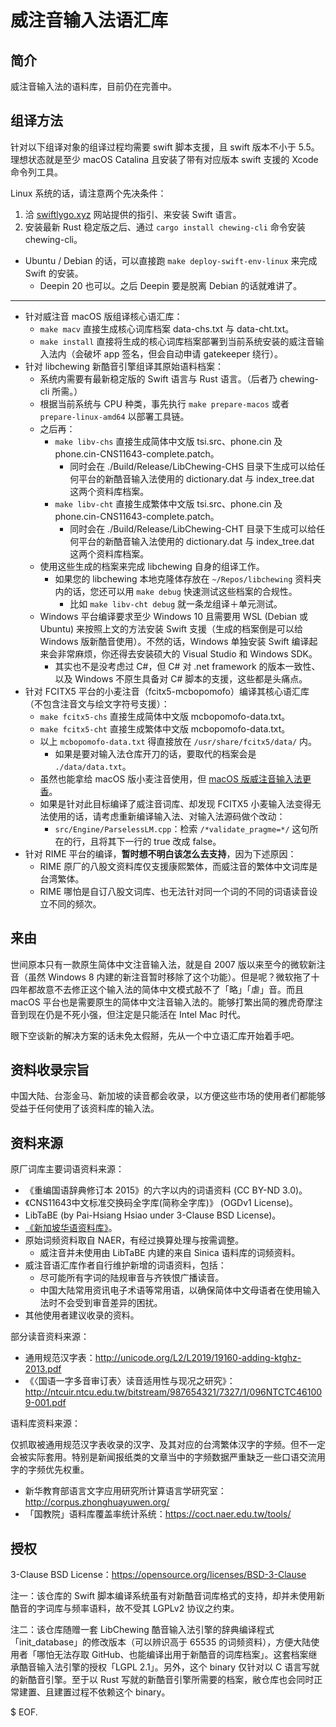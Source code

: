 # 威注音输入法语汇库

## 简介

威注音输入法的语料库，目前仍在完善中。

## 组译方法

针对以下组译对象的组译过程均需要 swift 脚本支援，且 swift 版本不小于 5.5。<br />理想状态就是至少 macOS Catalina 且安装了带有对应版本 swift 支援的 Xcode 命令列工具。

Linux 系统的话，请注意两个先决条件：
1. 洽 [swiftlygo.xyz](https://swiftlygo.xyz/) 网站提供的指引、来安装 Swift 语言。
2. 安装最新 Rust 稳定版之后、通过 `cargo install chewing-cli` 命令安装 chewing-cli。

- Ubuntu / Debian 的话，可以直接跑 `make deploy-swift-env-linux` 来完成 Swift 的安装。
	- Deepin 20 也可以。之后 Deepin 要是脱离 Debian 的话就难讲了。

------

- 针对威注音 macOS 版组译核心语汇库：
    - `make macv` 直接生成核心词库档案 data-chs.txt 与 data-cht.txt。
    - `make install` 直接将生成的核心词库档案部署到当前系统安装的威注音输入法内（会破坏 app 签名，但会自动申请 gatekeeper 绕行）。
- 针对 libchewing 新酷音引擎组译其原始语料档案：
    - 系统内需要有最新稳定版的 Swift 语言与 Rust 语言。（后者乃 chewing-cli 所需。）
    - 根据当前系统与 CPU 种类，事先执行 `make prepare-macos` 或者 `prepare-linux-amd64` 以部署工具链。
    - 之后再：
        - `make libv-chs` 直接生成简体中文版 tsi.src、phone.cin 及 phone.cin-CNS11643-complete.patch。
            - 同时会在 ./Build/Release/LibChewing-CHS 目录下生成可以给任何平台的新酷音输入法使用的 dictionary.dat 与 index_tree.dat 这两个资料库档案。
        - `make libv-cht` 直接生成繁体中文版 tsi.src、phone.cin 及 phone.cin-CNS11643-complete.patch。
            - 同时会在 ./Build/Release/LibChewing-CHT 目录下生成可以给任何平台的新酷音输入法使用的 dictionary.dat 与 index_tree.dat 这两个资料库档案。
    - 使用这些生成的档案来完成 libchewing 自身的组译工作。
        - 如果您的 libchewing 本地克隆体存放在 `~/Repos/libchewing` 资料夹内的话，您还可以用 `make debug` 快速测试这些档案的合规性。
            - 比如 `make libv-cht debug` 就一条龙组译＋单元测试。
	- Windows 平台编译要求至少 Windows 10 且需要用 WSL (Debian 或 Ubuntu) 来按照上文的方法安装 Swift 支援（生成的档案倒是可以给 Windows 版新酷音使用）。不然的话，Windows 单独安装 Swift 编译起来会非常麻烦，你还得去安装硕大的 Visual Studio 和 Windows SDK。
		- 其实也不是没考虑过 C#，但 C# 对 .net framework 的版本一致性、以及 Windows 不原生具备对 C# 脚本的支援，这些都是头痛点。
- 针对 FCITX5 平台的小麦注音（fcitx5-mcbopomofo）编译其核心语汇库（不包含注音文与绘文字符号支援）：
    - `make fcitx5-chs` 直接生成简体中文版 mcbopomofo-data.txt。
    - `make fcitx5-cht` 直接生成繁体中文版 mcbopomofo-data.txt。
    - 以上 `mcbopomofo-data.txt` 得直接放在 `/usr/share/fcitx5/data/` 内。
        - 如果是要对输入法仓库开刀的话，要取代的档案会是 `./data/data.txt`。
    - 虽然也能拿给 macOS 版小麦注音使用，但 [macOS 版威注音输入法更香](https://gitee.com/vchewing/vChewing-macOS)。
    - 如果是针对此目标编译了威注音词库、却发现 FCITX5 小麦输入法变得无法使用的话，请考虑重新编译输入法、对输入法源码做个改动：
        - `src/Engine/ParselessLM.cpp`：检索 `/*validate_pragme=*/` 这句所在的行，且将其下一行的 true 改成 false。
- 针对 RIME 平台的编译，**暂时想不明白该怎么去支持**，因为下述原因：
    - RIME 原厂的八股文资料库仅支援康熙繁体，而威注音的繁体中文词库是台湾繁体。
    - RIME 哪怕是自订八股文词库、也无法针对同一个词的不同的词语读音设立不同的频次。

## 来由

世间原本只有一款原生简体中文注音输入法，就是自 2007 版以来至今的微软新注音（虽然 Windows 8 内建的新注音暂时移除了这个功能）。但是呢？微软拖了十四年都故意不去修正这个输入法的简体中文模式敲不了「略」「虐」音。而且 macOS 平台也是需要原生的简体中文注音输入法的。能够打繁出简的雅虎奇摩注音到现在仍是不死小强，但注定是只能活在 Intel Mac 时代。

眼下空谈新的解决方案的话未免太假掰，先从一个中立语汇库开始着手吧。

## 资料收录宗旨

中国大陆、台澎金马、新加坡的读音都会收录，以方便这些市场的使用者们都能够受益于任何使用了该资料库的输入法。

## 资料来源

原厂词库主要词语资料来源：

- 《重编国语辞典修订本 2015》的六字以内的词语资料 (CC BY-ND 3.0)。
- 《CNS11643中文标准交换码全字库(简称全字库)》 (OGDv1 License)。
- LibTaBE (by Pai-Hsiang Hsiao under 3-Clause BSD License)。
- [《新加坡华语资料库》](https://www.languagecouncils.sg/mandarin/ch/learning-resources/singaporean-mandarin-database)。
- 原始词频资料取自 NAER，有经过换算处理与按需调整。
    - 威注音并未使用由 LibTaBE 内建的来自 Sinica 语料库的词频资料。
- 威注音语汇库作者自行维护新增的词语资料，包括：
    - 尽可能所有字词的陆规审音与齐铁恨广播读音。
    - 中国大陆常用资讯电子术语等常用语，以确保简体中文母语者在使用输入法时不会受到审音差异的困扰。
- 其他使用者建议收录的资料。

部分读音资料来源：

- 通用规范汉字表：http://unicode.org/L2/L2019/19160-adding-ktghz-2013.pdf
- 《〈国语一字多音审订表〉读音适用性与现况之研究》：http://ntcuir.ntcu.edu.tw/bitstream/987654321/7327/1/096NTCTC461009-001.pdf

语料库资料来源：

仅抓取被通用规范汉字表收录的汉字、及其对应的台湾繁体汉字的字频。但不一定会被实际套用。特别是新闻报纸类的文章当中的字频数据严重缺乏一些口语交流用字的字频优先权重。

- 新华教育部语言文字应用研究所计算语言学研究室：http://corpus.zhonghuayuwen.org/
- 「国教院」语料库覆盖率统计系统：https://coct.naer.edu.tw/tools/

## 授权

3-Clause BSD License：https://opensource.org/licenses/BSD-3-Clause

注一：该仓库的 Swift 脚本编译系统虽有对新酷音词库格式的支持，却并未使用新酷音的字词库与频率语料，故不受其 LGPLv2 协议之约束。

注二：该仓库随赠一套 LibChewing 酷音输入法引擎的辞典编译程式「init_database」的修改版本（可以辨识高于 65535 的词频资料），方便大陆使用者「哪怕无法存取 GitHub、也能编译出用于新酷音的词库档案」。这套档案继承酷音输入法引擎的授权「LGPL 2.1」。另外，这个 binary 仅针对以 C 语言写就的新酷音引擎。至于以 Rust 写就的新酷音引擎所需要的档案，敝仓库也会同时正常建置、且建置过程不依赖这个 binary。

$ EOF.

